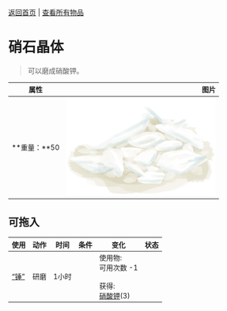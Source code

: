 [返回首页](index.md)   |  [查看所有物品](object.md)
# 硝石晶体  
> 可以磨成硝酸钾。  
  
  属性  |   图片   
 ----  |  ----:   
 **重量：**50  |  ![](Sprite/NiterCrystals.png)   
  
## 可拖入  
使用  |  动作  |  时间  |  条件  |  变化  |  状态  
----  |  ----  |  ----  |  ----  |  ----  |  ----  
[“锤”](tag_Hammer.md)  |  研磨  |  1小时  |    |  使用物:<br>可用次数  -1<br><br>获得:<br>[硝酸钾](Saltpeter.md)(3)<br>  |    
